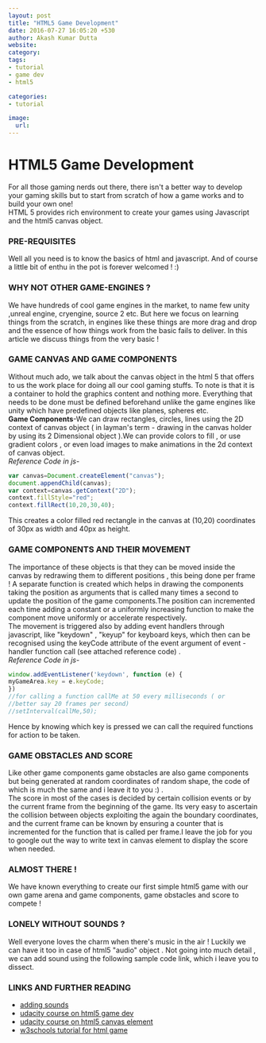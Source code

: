 ```yaml
---
layout: post
title: "HTML5 Game Development"
date: 2016-07-27 16:05:20 +530
author: Akash Kumar Dutta
website: 
category:
tags:
- tutorial
- game dev
- html5

categories:
- tutorial

image:
  url: 
---
```

# HTML5 Game Development
For all those gaming nerds out there, there isn't a better way to develop your gaming skills but to start from scratch of how a game works and to build your own one!  
HTML 5 provides rich environment to create your games using Javascript and the html5 canvas object.


### PRE-REQUISITES
Well all you need is to know the basics of html and javascript. And of course a little bit of enthu in the pot is forever welcomed !  :)


### WHY NOT OTHER GAME-ENGINES ?  
We have hundreds of cool game engines in the market, to name few unity ,unreal engine, cryengine, source 2 etc. But here we focus on learning things from the scratch, in engines like these things are more  drag and drop and the essence of how things work from the basic fails to deliver. In this article we discuss things from the very basic !


### GAME CANVAS AND GAME COMPONENTS 
Without much ado, we talk about the canvas object in the html 5 that offers to us the work place for doing all our cool gaming stuffs. To note is that it is a container to hold the graphics content and nothing more. Everything that needs to be done must be defined beforehand unlike the game engines like unity which have predefined objects like planes, spheres etc.  
**Game Components**-We can draw rectangles, circles, lines using the 2D context of canvas object ( in layman's term - drawing in the canvas holder by using its 2 Dimensional object ).We can provide colors to fill , or use gradient colors , or even load images to make animations in the 2d context of canvas object.  
_Reference Code in js-_

```javascript
var canvas=Document.createElement("canvas");
document.appendChild(canvas);
var context=canvas.getContext("2D");
context.fillStyle="red";
context.fillRect(10,20,30,40);
```

This creates a color filled red rectangle in the canvas at (10,20) coordinates of 30px as width and 40px as height.


### GAME COMPONENTS AND THEIR MOVEMENT
The importance of these objects is that they can be moved inside the canvas by redrawing them to different positions , this being done per frame ! A separate function is created which helps in drawing the components taking the position as arguments that is called many times a second to update the position of the game components.The position can incremented each time adding a constant or a uniformly increasing function to make the component move uniformly or accelerate respectively.  
The movement is triggered also by adding event handlers through javascript, like "keydown" , "keyup" for keyboard keys, which then can be recognised using the keyCode attribute of the event argument of event -handler function call (see attached reference code) .  
_Reference Code in js-_

```javascript
window.addEventListener('keydown', function (e) {
myGameArea.key = e.keyCode;
})
//for calling a function callMe at 50 every milliseconds ( or
//better say 20 frames per second)
//setInterval(callMe,50);
```

Hence by knowing which key is pressed we can call the required functions for action to be taken.



### GAME OBSTACLES AND SCORE
Like other game components game obstacles are also game components but being generated at random coordinates of random shape, the code of which is much the same and i leave it to you :) .  
The score in most of the cases is decided by certain collision events or by the current frame from the beginning of the game.
Its very easy to ascertain the collision between objects exploiting the again the boundary coordinates, and the current frame can be known by ensuring a  counter that is incremented for the function that is called per frame.I leave the job for you to google out the way to write text in canvas element to display the score when needed.

### ALMOST THERE ! 
We  have known  everything to create our first simple html5 game with our own game arena and game components, game obstacles and score to compete !

### LONELY WITHOUT SOUNDS ?  
Well everyone loves the charm when there's music in the air ! Luckily we can have it too in case of html5 "audio" object . Not going into much detail , we can add sound using the following sample code link, which i leave you to dissect.

### LINKS AND FURTHER READING
* [adding sounds](http://home.iitk.ac.in/~akashdut/sounddev.txt)
* [udacity course on html5 game dev](https://www.udacity.com/course/html5-game-development--cs255)
* [udacity course on html5 canvas element](https://www.udacity.com/course/html5-canvas--ud292)
* [w3schools tutorial for html game](http://www.w3schools.com/games/default.asp)




